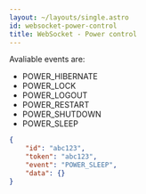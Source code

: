 ```yaml
---
layout: ~/layouts/single.astro
id: websocket-power-control
title: WebSocket - Power control
---
```


Avaliable events are:

- POWER_HIBERNATE
- POWER_LOCK
- POWER_LOGOUT
- POWER_RESTART
- POWER_SHUTDOWN
- POWER_SLEEP

```json
{
    "id": "abc123",
    "token": "abc123",
    "event": "POWER_SLEEP",
    "data": {}
}
```
